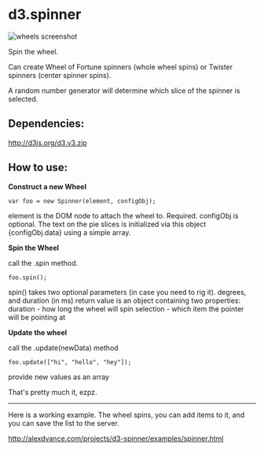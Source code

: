 d3.spinner
==========

![wheels screenshot](https://www.dropbox.com/s/n9gq9re5n1szvw2/Screenshot%202017-05-13%2016.39.59.png?dl=0)

Spin the wheel.

Can create Wheel of Fortune spinners (whole wheel spins) or Twister spinners (center spinner spins).

A random number generator will determine which slice of the spinner is selected.

Dependencies:
-------------------------
http://d3js.org/d3.v3.zip


How to use:
------------------------
**Construct a new Wheel**

    var foo = new Spinner(element, configObj);

element is the DOM node to attach the wheel to. Required.
configObj is optional.
The text on the pie slices is initialized via this object {configObj.data}
using a simple array.


**Spin the Wheel**

call the .spin method.

    foo.spin();

spin() takes two optional parameters (in case you need to rig it).
degrees, and duration (in ms)
return value is an object containing two properties:
duration - how long the wheel will spin
selection - which item the pointer will be pointing at


**Update the wheel**

call the .update(newData) method

    foo.update(["hi", "hello", "hey"]);

provide new values as an array


That's pretty much it, ezpz.

-------------------------------
Here is a working example. The wheel spins, you can add items to it, and you can save the list to the server.

http://alexdvance.com/projects/d3-spinner/examples/spinner.html
